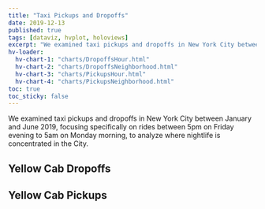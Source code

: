 ```yaml
---
title: "Taxi Pickups and Dropoffs"
date: 2019-12-13
published: true
tags: [dataviz, hvplot, holoviews]
excerpt: "We examined taxi pickups and dropoffs in New York City between January and June 2019, focusing specifically on rides between 5pm on Friday evening to 5am on Monday morning, to analyze where nightlife is concentrated in the City."
hv-loader:
  hv-chart-1: "charts/DropoffsHour.html"
  hv-chart-2: "charts/DropoffsNeighborhood.html"
  hv-chart-3: "charts/PickupsHour.html"
  hv-chart-4: "charts/PickupsNeighborhood.html"
toc: true
toc_sticky: false
---
```


We examined taxi pickups and dropoffs in New York City between January and June 2019, focusing specifically on rides between 5pm on Friday evening to 5am on Monday morning, to analyze where nightlife is concentrated in the City.

## Yellow Cab Dropoffs

<div id="hv-chart-1"></div>

<div id="hv-chart-2"></div>

## Yellow Cab Pickups

<div id="hv-chart-3"></div>

<div id="hv-chart-4"></div>
